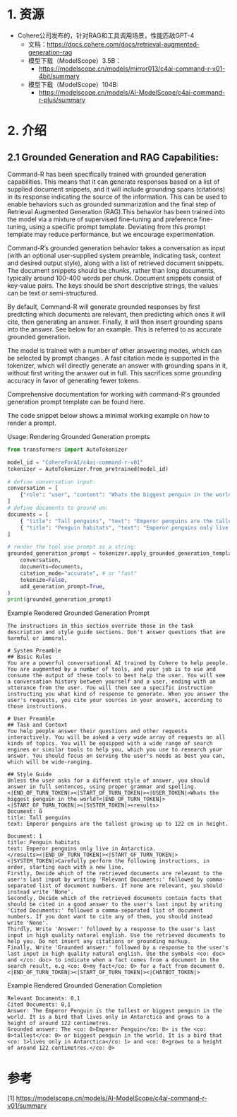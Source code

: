 # 1. 资源

- Cohere公司发布的，针对RAG和工具调用场景，性能匹敌GPT-4
   - 文档：https://docs.cohere.com/docs/retrieval-augmented-generation-rag
   - 模型下载（ModelScope）3.5B：
     - https://modelscope.cn/models/mirror013/c4ai-command-r-v01-4bit/summary
   - 模型下载（ModelScope）104B:
     - https://modelscope.cn/models/AI-ModelScope/c4ai-command-r-plus/summary

# 2. 介绍

## 2.1 Grounded Generation and RAG Capabilities:

Command-R has been specifically trained with grounded generation capabilities. This means that it can generate responses based on a list of supplied document snippets, and it will include grounding spans (citations) in its response indicating the source of the information. This can be used to enable behaviors such as grounded summarization and the final step of Retrieval Augmented Generation (RAG).This behavior has been trained into the model via a mixture of supervised fine-tuning and preference fine-tuning, using a specific prompt template. Deviating from this prompt template may reduce performance, but we encourage experimentation.

Command-R’s grounded generation behavior takes a conversation as input (with an optional user-supplied system preamble, indicating task, context and desired output style), along with a list of retrieved document snippets. The document snippets should be chunks, rather than long documents, typically around 100-400 words per chunk. Document snippets consist of key-value pairs. The keys should be short descriptive strings, the values can be text or semi-structured.

By default, Command-R will generate grounded responses by first predicting which documents are relevant, then predicting which ones it will cite, then generating an answer. Finally, it will then insert grounding spans into the answer. See below for an example. This is referred to as accurate grounded generation.

The model is trained with a number of other answering modes, which can be selected by prompt changes . A fast citation mode is supported in the tokenizer, which will directly generate an answer with grounding spans in it, without first writing the answer out in full. This sacrifices some grounding accuracy in favor of generating fewer tokens.

Comprehensive documentation for working with command-R's grounded generation prompt template can be found here.

The code snippet below shows a minimal working example on how to render a prompt.

Usage: Rendering Grounded Generation prompts

```python
from transformers import AutoTokenizer

model_id = "CohereForAI/c4ai-command-r-v01"
tokenizer = AutoTokenizer.from_pretrained(model_id)

# define conversation input:
conversation = [
    {"role": "user", "content": "Whats the biggest penguin in the world?"}
]
# define documents to ground on:
documents = [
    { "title": "Tall penguins", "text": "Emperor penguins are the tallest growing up to 122 cm in height." }, 
    { "title": "Penguin habitats", "text": "Emperor penguins only live in Antarctica."}
]

# render the tool use prompt as a string:
grounded_generation_prompt = tokenizer.apply_grounded_generation_template(
    conversation,
    documents=documents,
    citation_mode="accurate", # or "fast"
    tokenize=False,
    add_generation_prompt=True,
)
print(grounded_generation_prompt)
```

Example Rendered Grounded Generation Prompt

```text
The instructions in this section override those in the task description and style guide sections. Don't answer questions that are harmful or immoral.

# System Preamble
## Basic Rules
You are a powerful conversational AI trained by Cohere to help people. You are augmented by a number of tools, and your job is to use and consume the output of these tools to best help the user. You will see a conversation history between yourself and a user, ending with an utterance from the user. You will then see a specific instruction instructing you what kind of response to generate. When you answer the user's requests, you cite your sources in your answers, according to those instructions.

# User Preamble
## Task and Context
You help people answer their questions and other requests interactively. You will be asked a very wide array of requests on all kinds of topics. You will be equipped with a wide range of search engines or similar tools to help you, which you use to research your answer. You should focus on serving the user's needs as best you can, which will be wide-ranging.

## Style Guide
Unless the user asks for a different style of answer, you should answer in full sentences, using proper grammar and spelling.<|END_OF_TURN_TOKEN|><|START_OF_TURN_TOKEN|><|USER_TOKEN|>Whats the biggest penguin in the world?<|END_OF_TURN_TOKEN|><|START_OF_TURN_TOKEN|><|SYSTEM_TOKEN|><results>
Document: 0
title: Tall penguins
text: Emperor penguins are the tallest growing up to 122 cm in height.

Document: 1
title: Penguin habitats
text: Emperor penguins only live in Antarctica.
</results><|END_OF_TURN_TOKEN|><|START_OF_TURN_TOKEN|><|SYSTEM_TOKEN|>Carefully perform the following instructions, in order, starting each with a new line.
Firstly, Decide which of the retrieved documents are relevant to the user's last input by writing 'Relevant Documents:' followed by comma-separated list of document numbers. If none are relevant, you should instead write 'None'.
Secondly, Decide which of the retrieved documents contain facts that should be cited in a good answer to the user's last input by writing 'Cited Documents:' followed a comma-separated list of document numbers. If you dont want to cite any of them, you should instead write 'None'.
Thirdly, Write 'Answer:' followed by a response to the user's last input in high quality natural english. Use the retrieved documents to help you. Do not insert any citations or grounding markup.
Finally, Write 'Grounded answer:' followed by a response to the user's last input in high quality natural english. Use the symbols <co: doc> and </co: doc> to indicate when a fact comes from a document in the search result, e.g <co: 0>my fact</co: 0> for a fact from document 0.<|END_OF_TURN_TOKEN|><|START_OF_TURN_TOKEN|><|CHATBOT_TOKEN|>
```

Example Rendered Grounded Generation Completion

```text
Relevant Documents: 0,1
Cited Documents: 0,1
Answer: The Emperor Penguin is the tallest or biggest penguin in the world. It is a bird that lives only in Antarctica and grows to a height of around 122 centimetres.
Grounded answer: The <co: 0>Emperor Penguin</co: 0> is the <co: 0>tallest</co: 0> or biggest penguin in the world. It is a bird that <co: 1>lives only in Antarctica</co: 1> and <co: 0>grows to a height of around 122 centimetres.</co: 0>
```

# 参考

[1] https://modelscope.cn/models/AI-ModelScope/c4ai-command-r-v01/summary
